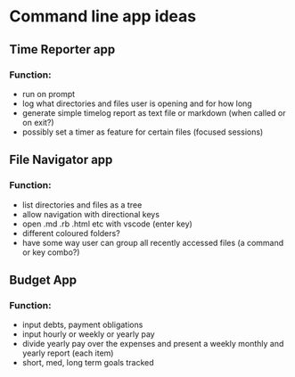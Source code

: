 # Command line app ideas

## Time Reporter app

### Function:

  - run on prompt 
  - log what directories and files user is opening and for how long
  - generate simple timelog report as text file or markdown (when called or on exit?)
  - possibly set a timer as feature for certain files (focused sessions)


## File Navigator app

### Function:

  - list directories and files as a tree
  - allow navigation with directional keys
  - open .md .rb .html etc with vscode (enter key)
  - different coloured folders?
  - have some way user can group all recently accessed files (a command or key combo?)


## Budget App

### Function:

  - input debts, payment obligations
  - input hourly or weekly or yearly pay
  - divide yearly pay over the expenses and present a weekly monthly and yearly report (each item)
  - short, med, long term goals tracked
  

    